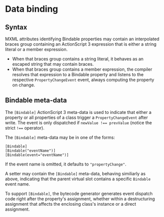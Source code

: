 # Data binding

## Syntax

MXML attributes identifying Bindable properties may contain an interpolated braces group containing an ActionScript 3 expression that is either a string literal or a member expression.

- When that braces group contains a string literal, it behaves as an escaped string that may contain braces.
- When that braces group contains a member expression, the compiler resolves that expression to a Bindable property and listens to the respective `PropertyChangeEvent` event, always computing the property on change.

## Bindable meta-data

The `[Bindable]` ActionScript 3 meta-data is used to indicate that either a property or all properties of a class trigger a `PropertyChangeEvent` after write. The event is only dispatched if `newValue !== prevValue` (notice the strict `!==` operator).

The `[Bindable]` meta-data may be in one of the forms:

```
[Bindable]
[Bindable("eventName")]
[Bindable(event="eventName")]
```

If the event name is omitted, it defaults to `"propertyChange"`.

A setter may contain the `[Bindable]` meta-data, behaving similiarly as above, indicating that the parent virtual slot contains a specific `Bindable` event name.

To support `[Bindable]`, the bytecode generator generates event dispatch code right after the property's assignment, whether within a destructuring assignment that affects the enclosing class's instance or a direct assignment.